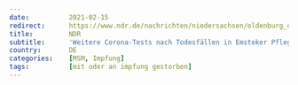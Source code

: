 ```yaml
---
date:          2021-02-15
redirect:      https://www.ndr.de/nachrichten/niedersachsen/oldenburg_ostfriesland/Weitere-Corona-Tests-nach-Todesfaellen-in-Emsteker-Pflegeheim,corona6696.html
title:         NDR
subtitle:      'Weitere Corona-Tests nach Todesfällen in Emsteker Pflegeheim'
country:       DE
categories:    [MSM, Impfung]
tags:          [mit oder an impfung gestorben]
---
```

